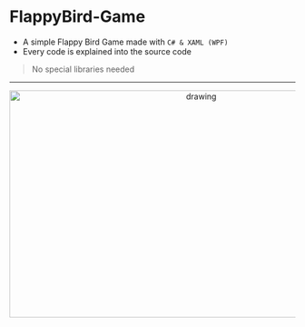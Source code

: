 # FlappyBird-Game
- A simple Flappy Bird Game made with `C# & XAML (WPF)`
- Every code is explained into the source code
> No special libraries needed
---
<p align="center">
  <img src="https://cdn.discordapp.com/attachments/766239803917729802/948879968044204042/Flappy_Bird.png" alt="drawing" height="400" width="660"/>
</p>
